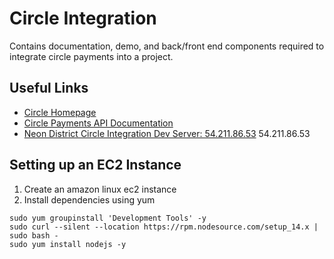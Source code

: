 # Circle Integration
Contains documentation, demo, and back/front end components required to integrate circle payments into a project.

## Useful Links

+ [Circle Homepage](https://www.circle.com/en/)
+ [Circle Payments API Documentation](https://developers.circle.com/docs/accept-card-payments-online)
+ [Neon District Circle Integration Dev Server: 54.211.86.53](54.211.86.53) 54.211.86.53

## Setting up an EC2 Instance

1. Create an amazon linux ec2 instance
1. Install dependencies using yum

```
sudo yum groupinstall 'Development Tools' -y
sudo curl --silent --location https://rpm.nodesource.com/setup_14.x | sudo bash -
sudo yum install nodejs -y
```